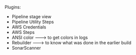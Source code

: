 Plugins:

* Pipeline stage view
* Pipeline Utility Steps
* AWS Credentials
* AWS Steps
* ANSI color ---> to get colors in logs
* Rebuilder ---> to know what was done in the earlier build
* SonarScanner